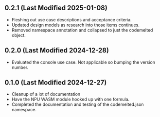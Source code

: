 ## 0.2.1 (Last Modified 2025-01-08)

* Fleshing out use case descriptions and acceptance criteria.
* Updated design models as research into those items continues.
* Removed namespace annotation and collapsed to just the codemelted object.

## 0.2.0 (Last Modified 2024-12-28)

* Evaluated the console use case. Not applicable so bumping the version number.

## 0.1.0 (Last Modified 2024-12-27)

* Cleanup of a lot of documentation
* Have the NPU WASM module hooked up with one formula.
* Completed the documentation and testing of the codemelted.json namespace.